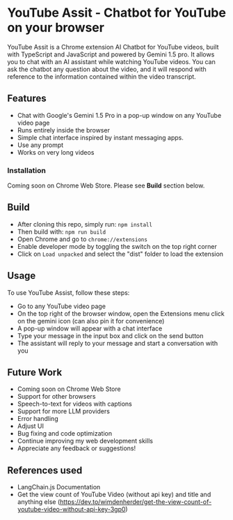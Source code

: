 # YouTube Assit - Chatbot for YouTube on your browser

YouTube Assit is a Chrome extension AI Chatbot for YouTube videos, built with TypeScript and JavaScript and powered by Gemini 1.5 pro. It allows you to chat with an AI assistant while watching YouTube videos. You can ask the chatbot any question about the video, and it will respond with reference to the information contained within the video transcript.


## Features

- Chat with Google's Gemini 1.5 Pro in a pop-up window on any YouTube video page
- Runs entirely inside the browser
- Simple chat interface inspired by instant messaging apps.
- Use any prompt
- Works on very long videos

### Installation

Coming soon on Chrome Web Store.
Please see **Build** section below.


## Build

- After cloning this repo, simply run:
```npm install```
- Then build with:
```npm run build```
- Open Chrome and go to `chrome://extensions`
- Enable developer mode by toggling the switch on the top right corner
- Click on `Load unpacked` and select the "dist" folder to load the extension


## Usage

To use YouTube Assist, follow these steps:
- Go to any YouTube video page
- On the top right of the browser window, open the Extensions menu click on the gemini icon (can also pin it for convenience)
- A pop-up window will appear with a chat interface
- Type your message in the input box and click on the send button
- The assistant will reply to your message and start a conversation with you


## Future Work

- Coming soon on Chrome Web Store
- Support for other browsers
- Speech-to-text for videos with captions
- Support for more LLM providers
- Error handling
- Adjust UI
- Bug fixing and code optimization
- Continue improving my web development skills
- Appreciate any feedback or suggestions!


## References used

- LangChain.js Documentation
- Get the view count of YouTube Video (without api key) and title and anything else (https://dev.to/wimdenherder/get-the-view-count-of-youtube-video-without-api-key-3gp0)
